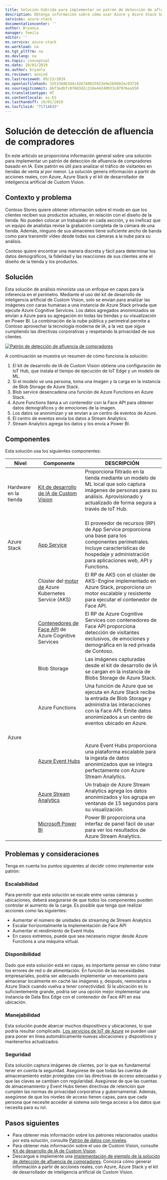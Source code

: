 ```yaml
---
title: Solución híbrida para implementar un patrón de detección de afluencia de compradores basado en IA con Azure y Azure Stack
description: Obtenga información sobre cómo usar Azure y Azure Stack Services para implementar un patrón de detección de afluencia de compradores basado en AI para analizar el tráfico de tiendas.
services: azure-stack
documentationcenter: ''
author: BryanLa
manager: femila
editor: ''
ms.service: azure-stack
ms.workload: na
ms.tgt_pltfrm: na
ms.devlang: na
ms.topic: conceptual
ms.date: 10/01/2019
ms.author: bryanla
ms.reviewer: anajod
ms.lastreviewed: 09/23/2019
ms.openlocfilehash: 32533b063d4c42b740825923e9e2b5692ec03728
ms.sourcegitcommit: bbf3edbfc07603d2c23de44240933c07976ea550
ms.translationtype: HT
ms.contentlocale: es-ES
ms.lasthandoff: 10/01/2019
ms.locfileid: "71714633"
---
```

# <a name="footfall-detection-solution"></a>Solución de detección de afluencia de compradores

En este artículo se proporciona información general sobre una solución para implementar un patrón de detección de afluencia de compradores basado en IA. Este patrón es útil para analizar el tráfico de visitantes en tiendas de venta al por menor. La solución genera información a partir de acciones reales, con Azure, Azure Stack y el kit de desarrollador de inteligencia artificial de Custom Vision.

## <a name="context-and-problem"></a>Contexto y problema

Contoso Stores quiere obtener información sobre el modo en que los clientes reciben sus productos actuales, en relación con el diseño de la tienda. No pueden colocar un trabajador en cada sección, y es ineficaz que un equipo de analistas revise la grabación completa de la cámara de una tienda. Además, ninguno de sus almacenes tiene suficiente ancho de banda como para transmitir vídeo desde todas sus cámaras a la nube para su análisis. 

Contoso quiere encontrar una manera discreta y fácil para determinar los datos demográficos, la fidelidad y las reacciones de sus clientes ante el diseño de la tienda y los productos.

## <a name="solution"></a>Solución

Esta solución de análisis minorista usa un enfoque en capas para la inferencia en el perímetro. Mediante el uso del kit de desarrollo de inteligencia artificial de Custom Vision, solo se envían para analizar las imágenes con caras humanas a una instancia de Azure Stack privada que ejecute Azure Cognitive Services. Los datos agregados anonimizados se envían a Azure para su agregación en todas las tiendas y su visualización en Power BI. La combinación de la nube pública y perimetral permite a Contoso aprovechar la tecnología moderna de IA, a la vez que sigue cumpliendo las directivas corporativas y respetando la privacidad de sus clientes.

[![Patrón de detección de afluencia de compradores](media/hybrid-pattern-ai-footfall-detection/solution-architecture.png)](media/hybrid-pattern-ai-footfall-detection/solution-architecture.png)

A continuación se muestra un resumen de cómo funciona la solución: 

1. El kit de desarrollo de IA de Custom Vision obtiene una configuración de IoT Hub, que instala el tiempo de ejecución de IoT Edge y un modelo de ML.
2. Si el modelo ve una persona, toma una imagen y la carga en la instancia de Blob Storage de Azure Stack. 
3. Blob service desencadena una función de Azure Functions en Azure Stack. 
4. Azure Functions llama a un contenedor con la Face API para obtener datos demográficos y de emociones de la imagen.
5. Los datos se anonimizan y se envían a un centro de eventos de Azure.
6. El centro de eventos envía los datos a Stream Analytics.
7. Stream Analytics agrega los datos y los envía a Power BI.

## <a name="components"></a>Componentes

Esta solución usa los siguientes componentes:

| Nivel | Componente | DESCRIPCIÓN |
|----------|-----------|-------------|
| Hardware en la tienda | [Kit de desarrollo de IA de Custom Vision](https://azure.github.io/Vision-AI-DevKit-Pages/) | Proporciona filtrado en la tienda mediante un modelo de ML local que solo captura imágenes de personas para su análisis. Aprovisionado y actualizado de forma segura a través de IoT Hub.<br><br>|
| Azure Stack | [App Service](../operator/azure-stack-app-service-overview.md) | El proveedor de recursos (RP) de App Service proporciona una base para los componentes perimetrales. Incluye características de hospedaje y administración para aplicaciones web, API y Functions. |
| | Clúster del [motor de](https://github.com/Azure/aks-engine) Azure Kubernetes Service (AKS) | El RP de AKS con el clúster de AKS-Engine implementado en Azure Stack, proporciona un motor escalable y resistente para ejecutar el contenedor de Face API. |
| | [Contenedores de Face API](/azure/cognitive-services/face/face-how-to-install-containers) de Azure Cognitive Services| El RP de Azure Cognitive Services con contenedores de Face API proporciona detección de visitantes exclusivos, de emociones y demográfica en la red privada de Contoso. |
| | Blob Storage | Las imágenes capturadas desde el kit de desarrollo de IA se cargan en la instancia de Blobs Storage de Azure Stack. |
| | Azure Functions | Una función de Azure que se ejecuta en Azure Stack recibe la entrada de Blob Storage y administra las interacciones con la Face API. Emite datos anonimizados a un centro de eventos ubicado en Azure.<br><br>|
| Azure |  |  |
|  | [Azure Event Hubs](/azure/event-hubs/) | Azure Event Hubs proporciona una plataforma escalable para la ingesta de datos anonimizados que se integra perfectamente con Azure Stream Analytics. |
|  | [Azure Stream Analytics](/azure/stream-analytics/) | Un trabajo de Azure Stream Analytics agrega los datos anonimizados y los agrupa en ventanas de 15 segundos para su visualización. |
|  | [Microsoft Power BI](https://powerbi.microsoft.com/) | Power BI proporciona una interfaz de panel fácil de usar para ver los resultados de Azure Stream Analytics. |

## <a name="issues-and-considerations"></a>Problemas y consideraciones

Tenga en cuenta los puntos siguientes al decidir cómo implementar este patrón:

### <a name="scalability"></a>Escalabilidad 

Para permitir que esta solución se escale entre varias cámaras y ubicaciones, deberá asegurarse de que todos los componentes pueden controlar el aumento de la carga. Es posible que tenga que realizar acciones como las siguientes:

- Aumentar el número de unidades de streaming de Stream Analytics
- Escalar horizontalmente la implementación de Face API
- Aumentar el rendimiento de Event Hubs
- En casos extremos, puede que sea necesario migrar desde Azure Functions a una máquina virtual.

### <a name="availability"></a>Disponibilidad

Dado que esta solución está en capas, es importante pensar en cómo tratar los errores de red o de alimentación. En función de las necesidades empresariales, podría ser adecuado implementar un mecanismo para almacenar localmente en caché las imágenes y, después, reenviarlas a Azure Stack cuando vuelva a tener conectividad. Si la ubicación es lo suficientemente grande, podría ser una opción mejor implementar una instancia de Data Box Edge con el contenedor de Face API en esa ubicación.

### <a name="manageability"></a>Manejabilidad

Esta solución puede abarcar muchos dispositivos y ubicaciones, lo que podría resultar complicado. [Los servicios de IoT de Azure](/azure/iot-fundamentals/) se pueden usar para poner en línea automáticamente nuevas ubicaciones y dispositivos y mantenerlos actualizados. 

### <a name="security"></a>Seguridad

Esta solución captura imágenes de clientes, por lo que es fundamental tener en cuenta la seguridad. Asegúrese de que todas las cuentas de almacenamiento están protegidas con las directivas de acceso adecuadas y que las claves se cambian con regularidad. Asegúrese de que las cuentas de almacenamiento y Event Hubs tienen directivas de retención que cumplen las normas de privacidad corporativa y gubernamental. Además, asegúrese de que los niveles de acceso tienen capas, para que cada persona que necesite acceder al sistema solo tenga acceso a los datos que necesita para su rol.

## <a name="next-steps"></a>Pasos siguientes

- Para obtener más información sobre los patrones relacionados usados por esta solución, consulte [Patrón de datos con niveles](azure-stack-solution-staged-data.md). 
- Para obtener más información sobre el uso de Custom Vision, consulte [Kit de desarrollo de IA de Custom Vision](https://azure.github.io/Vision-AI-DevKit-Pages/). 
- Descargue e implemente una [implementación de ejemplo de la solución de detección de afluencia de compradores](https://github.com/Azure-Samples/azure-intelligent-edge-patterns/tree/master/footfall-analysis). Conozca cómo generar información a partir de acciones reales, con Azure, Azure Stack y el kit de desarrollador de inteligencia artificial de Custom Vision.   
